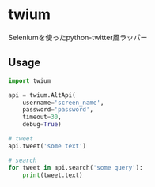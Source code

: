 # twium
Seleniumを使ったpython-twitter風ラッパー

## Usage
```python
import twium

api = twium.AltApi(
    username='screen_name',
    password='password',
    timeout=30,
    debug=True)

# tweet
api.tweet('some text')

# search
for tweet in api.search('some query'):
    print(tweet.text)
```
